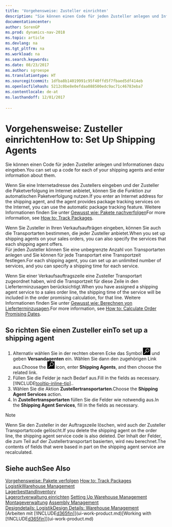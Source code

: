 ```yaml
---
title: 'Vorgehensweise: Zusteller einrichten'
description: "Sie können einen Code für jeden Zusteller anlegen und Informationen dazu eingeben."
documentationcenter: 
author: SorenGP
ms.prod: dynamics-nav-2018
ms.topic: article
ms.devlang: na
ms.tgt_pltfrm: na
ms.workload: na
ms.search.keywords: 
ms.date: 08/23/2017
ms.author: sgroespe
ms.translationtype: HT
ms.sourcegitcommit: 1dfba8b14019991c95f40ffd5f7fbaed5df414eb
ms.openlocfilehash: 5212c0be8e0efdaa088500edc9ac71c46783eba7
ms.contentlocale: de-at
ms.lasthandoff: 12/01/2017

---
```

# <a name="how-to-set-up-shipping-agents"></a><span data-ttu-id="6b716-103">Vorgehensweise: Zusteller einrichten</span><span class="sxs-lookup"><span data-stu-id="6b716-103">How to: Set Up Shipping Agents</span></span>
<span data-ttu-id="6b716-104">Sie können einen Code für jeden Zusteller anlegen und Informationen dazu eingeben.</span><span class="sxs-lookup"><span data-stu-id="6b716-104">You can set up a code for each of your shipping agents and enter information about them.</span></span>  

<span data-ttu-id="6b716-105">Wenn Sie eine Internetadresse des Zustellers eingeben und der Zusteller die Paketverfolgung im Internet anbietet, können Sie die Funktion zur automatischen Paketverfolgung nutzen.</span><span class="sxs-lookup"><span data-stu-id="6b716-105">If you enter an Internet address for the shipping agent, and the agent provides package tracking services on the Internet, you can use the automatic package tracking feature.</span></span> <span data-ttu-id="6b716-106">Weitere Informationen finden Sie unter [Gewusst wie: Pakete nachverfolgen](sales-how-track-packages.md)</span><span class="sxs-lookup"><span data-stu-id="6b716-106">For more information, see [How to: Track Packages](sales-how-track-packages.md).</span></span>

<span data-ttu-id="6b716-107">Wenn Sie Zusteller in Ihren Verkaufsaufträgen eingeben, können Sie auch die Transportarten bestimmen, die jeder Zusteller anbietet.</span><span class="sxs-lookup"><span data-stu-id="6b716-107">When you set up shipping agents on your sales orders, you can also specify the services that each shipping agent offers.</span></span>  
<span data-ttu-id="6b716-108">Für jeden Zusteller können Sie eine unbegrenzte Anzahl von Transportarten anlegen und Sie können für jede Transportart eine Transportzeit festlegen.</span><span class="sxs-lookup"><span data-stu-id="6b716-108">For each shipping agent, you can set up an unlimited number of services, and you can specify a shipping time for each service.</span></span>  

<span data-ttu-id="6b716-109">Wenn Sie einer Verkaufsauftragszeile eine Zusteller Transportart zugeordnet haben, wird die Transportzeit für diese Zeile in den Lieferterminzusagen berücksichtigt.</span><span class="sxs-lookup"><span data-stu-id="6b716-109">When you have assigned a shipping agent service to a sales order line, the shipping time of the service will be included in the order promising calculation, for that line.</span></span> <span data-ttu-id="6b716-110">Weitere Informationen finden Sie unter [Gewusst wie: Berechnen von Lieferterminzusagen](sales-how-to-calculate-order-promising-dates.md).</span><span class="sxs-lookup"><span data-stu-id="6b716-110">For more information, see [How to: Calculate Order Promising Dates](sales-how-to-calculate-order-promising-dates.md).</span></span>

## <a name="to-set-up-a-shipping-agent"></a><span data-ttu-id="6b716-111">So richten Sie einen Zusteller ein</span><span class="sxs-lookup"><span data-stu-id="6b716-111">To set up a shipping agent</span></span>  
1.  <span data-ttu-id="6b716-112">Alternativ wählen Sie in der rechten oberen Ecke das Symbol ![Nach Seite oder Bericht suchen](media/ui-search/search_small.png "Nach Seite oder Bericht suchen") und geben **Versandagenten** ein. Wählen Sie dann den zugehörigen Link aus.</span><span class="sxs-lookup"><span data-stu-id="6b716-112">Choose the ![Search for Page or Report](media/ui-search/search_small.png "Search for Page or Report icon") icon, enter **Shipping Agents**, and then choose the related link.</span></span>  
2.  <span data-ttu-id="6b716-113">Füllen Sie die Felder je nach Bedarf aus.</span><span class="sxs-lookup"><span data-stu-id="6b716-113">Fill in the fields as necessary.</span></span> [!INCLUDE[tooltip-inline-tip](includes/tooltip-inline-tip_md.md)]<span data-ttu-id="6b716-114">.</span><span class="sxs-lookup"><span data-stu-id="6b716-114">.</span></span>  
3.  <span data-ttu-id="6b716-115">Wählen Sie die Aktion **Zustellertransportarten**.</span><span class="sxs-lookup"><span data-stu-id="6b716-115">Choose the **Shipping Agent Services** action.</span></span>
4. <span data-ttu-id="6b716-116">In **Zustellertransportarten** füllen Sie die Felder wie notwendig aus.</span><span class="sxs-lookup"><span data-stu-id="6b716-116">In the **Shipping Agent Services**, fill in the fields as necessary.</span></span>

> [!NOTE]  
>  <span data-ttu-id="6b716-117">Wenn Sie den Zusteller in der Auftragszeile löschen, wird auch der Zusteller Transportartcode gelöscht.</span><span class="sxs-lookup"><span data-stu-id="6b716-117">If you delete the shipping agent on the order line, the shipping agent service code is also deleted.</span></span> <span data-ttu-id="6b716-118">Der Inhalt der Felder, die zum Teil auf der Zustellertransportart basierten, wird neu berechnet.</span><span class="sxs-lookup"><span data-stu-id="6b716-118">The contents of fields that were based in part on the shipping agent service are recalculated.</span></span>  

## <a name="see-also"></a><span data-ttu-id="6b716-119">Siehe auch</span><span class="sxs-lookup"><span data-stu-id="6b716-119">See Also</span></span>
<span data-ttu-id="6b716-120">[Vorgehensweise: Pakete verfolgen](sales-how-track-packages.md)  </span><span class="sxs-lookup"><span data-stu-id="6b716-120">[How to: Track Packages](sales-how-track-packages.md)  </span></span>  
[<span data-ttu-id="6b716-121">Logistik</span><span class="sxs-lookup"><span data-stu-id="6b716-121">Warehouse Management</span></span>](warehouse-manage-warehouse.md)  
[<span data-ttu-id="6b716-122">Lagerbesttand</span><span class="sxs-lookup"><span data-stu-id="6b716-122">Inventory</span></span>](inventory-manage-inventory.md)  
<span data-ttu-id="6b716-123">[Lagerortverwaltung einrichten](warehouse-setup-warehouse.md)   </span><span class="sxs-lookup"><span data-stu-id="6b716-123">[Setting Up Warehouse Management](warehouse-setup-warehouse.md)   </span></span>  
<span data-ttu-id="6b716-124">[Montageverwaltung](assembly-assemble-items.md)  </span><span class="sxs-lookup"><span data-stu-id="6b716-124">[Assembly Management](assembly-assemble-items.md)  </span></span>  
[<span data-ttu-id="6b716-125">Designdetails: Logistik</span><span class="sxs-lookup"><span data-stu-id="6b716-125">Design Details: Warehouse Management</span></span>](design-details-warehouse-management.md)  
<span data-ttu-id="6b716-126">[Arbeiten mit [!INCLUDE[d365fin](includes/d365fin_md.md)]](ui-work-product.md)</span><span class="sxs-lookup"><span data-stu-id="6b716-126">[Working with [!INCLUDE[d365fin](includes/d365fin_md.md)]](ui-work-product.md)</span></span>  

